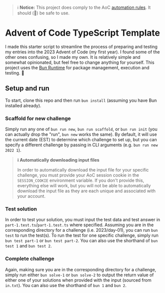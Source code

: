 > ℹ️ **Notice:** This project does comply to the AoC [automation rules](https://www.reddit.com/r/adventofcode/wiki/faqs/automation/#wiki_automated_tools). It should (🤞) be safe to use.

# Advent of Code TypeScript Template

I made this starter script to streamline the process of preparing and testing my
entries into the 2023 Advent of Code (my first year). I found some of the other ones confusing, so I made my own. It is relatively simple and somewhat opinionated, but feel free to change anything for yourself. This project uses the [Bun Runtime](https://bun.sh) for package management, execution and testing. 🩵

## Setup and run

To start, clone this repo and then run `bun install` (assuming you have Bun installed already).

### Scaffold for new challenge

Simply run any one of `bun run new`, `bun run scaffold`, or `bun run init` (you can actually drop the "run", `bun new` works the same). By default, it will use the current date (EST) to determine which challenge to set up, but you can specify a different challenge by passing in CLI arguments (e.g. `bun run new 2022 1`).

> **ℹ️ Automatically downloading input files**
>
> In order to automatically download the input file for your specific challenge, you must provide your AoC session cookie in the `SESSION_COOKIE` environment variable. If you don't provide this, everything else will work, but you will not be able to automatically download the input file as they are each unique and associated with your account.

### Test solution

In order to test your solution, you must input the test data and test answer in `part-1.test.ts`/`part-1.test.ts` where specified. Assuming you are in the corresponding directory for a challenge (i.e. 2023/day-01), you can run `bun test` to run the test(s). To run the test for one specific challenge, simply run
`bun test part-1` or `bun test part-2`. You can also use the shorthand of `bun test 1` and `bun test 2`.

### Complete challenge

Again, making sure you are in the corresponding directory for a challenge, simply run either `bun solve-1` or `bun solve-2` to output the return value of either one of your solutions when provided with the input (sourced from `in.txt`). You can also use the shorthand of `bun 1` and `bun 2`.
